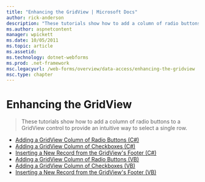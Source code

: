 ```yaml
---
title: "Enhancing the GridView | Microsoft Docs"
author: rick-anderson
description: "These tutorials show how to add a column of radio buttons to a GridView control to provide an intuitive way to select a single row."
ms.author: aspnetcontent
manager: wpickett
ms.date: 10/05/2011
ms.topic: article
ms.assetid: 
ms.technology: dotnet-webforms
ms.prod: .net-framework
msc.legacyurl: /web-forms/overview/data-access/enhancing-the-gridview
msc.type: chapter
---
```

Enhancing the GridView
====================
> These tutorials show how to add a column of radio buttons to a GridView control to provide an intuitive way to select a single row.


- [Adding a GridView Column of Radio Buttons (C#)](adding-a-gridview-column-of-radio-buttons-cs.md)
- [Adding a GridView Column of Checkboxes (C#)](adding-a-gridview-column-of-checkboxes-cs.md)
- [Inserting a New Record from the GridView's Footer (C#)](inserting-a-new-record-from-the-gridview-s-footer-cs.md)
- [Adding a GridView Column of Radio Buttons (VB)](adding-a-gridview-column-of-radio-buttons-vb.md)
- [Adding a GridView Column of Checkboxes (VB)](adding-a-gridview-column-of-checkboxes-vb.md)
- [Inserting a New Record from the GridView's Footer (VB)](inserting-a-new-record-from-the-gridview-s-footer-vb.md)